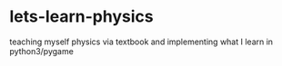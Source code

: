 # lets-learn-physics
teaching myself physics via textbook and implementing what I learn in python3/pygame
